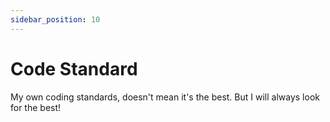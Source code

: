 ```yaml
---
sidebar_position: 10
---
```


# Code Standard

My own coding standards, doesn't mean it's the best. But I will always look for the best!
